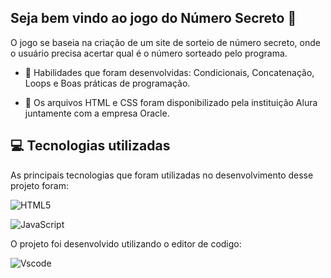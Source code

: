 ## Seja bem vindo ao jogo do Número Secreto 🫥

O jogo se baseia na criação de um site de sorteio de número secreto, onde o usuário precisa acertar qual é o número sorteado pelo programa.

- 🌱 Habilidades que foram desenvolvidas: Condicionais, Concatenação, Loops e Boas práticas de programação.
  
- 🙂 Os arquivos HTML e CSS foram disponibilizado pela instituição Alura juntamente com a empresa Oracle.
  
## 💻 Tecnologias utilizadas
As principais tecnologias que foram utilizadas no desenvolvimento desse projeto foram:

![HTML5](https://img.shields.io/badge/HTML5-E34F26?style=for-the-badge&logo=html5&logoColor=white) 

![JavaScript](https://img.shields.io/badge/JavaScript-F7DF1E?style=for-the-badge&logo=javascript&logoColor=black)

O projeto foi desenvolvido utilizando o editor de codigo:

![Vscode](https://img.shields.io/badge/Vscode-007ACC?style=for-the-badge&logo=visual-studio-code&logoColor=white)
